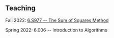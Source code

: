 ## Teaching

Fall 2022: [6.S977 -- The Sum of Squares Method](teaching/sos-fall-22/sos-fall-22.html)

Spring 2022: 6.006 -- Introduction to Algorithms
